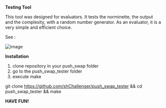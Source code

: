 **Testing Tool**

This tool was designed for evaluators.
It tests the norminette, the output and the complexity, with a random number generator.
As an evaluator, it is a very simple and efficient choice.

See :

![image](https://github.com/shChallenger/push_swap_tester/assets/163363736/9316795d-11aa-4072-aa09-b77a7d323df1)

**Installation**

1. clone repository in your push_swap folder
2. go to the push_swap_tester folder
3. execute make

git clone https://github.com/shChallenger/push_swap_tester && cd push_swap_tester && make

**HAVE FUN!**
